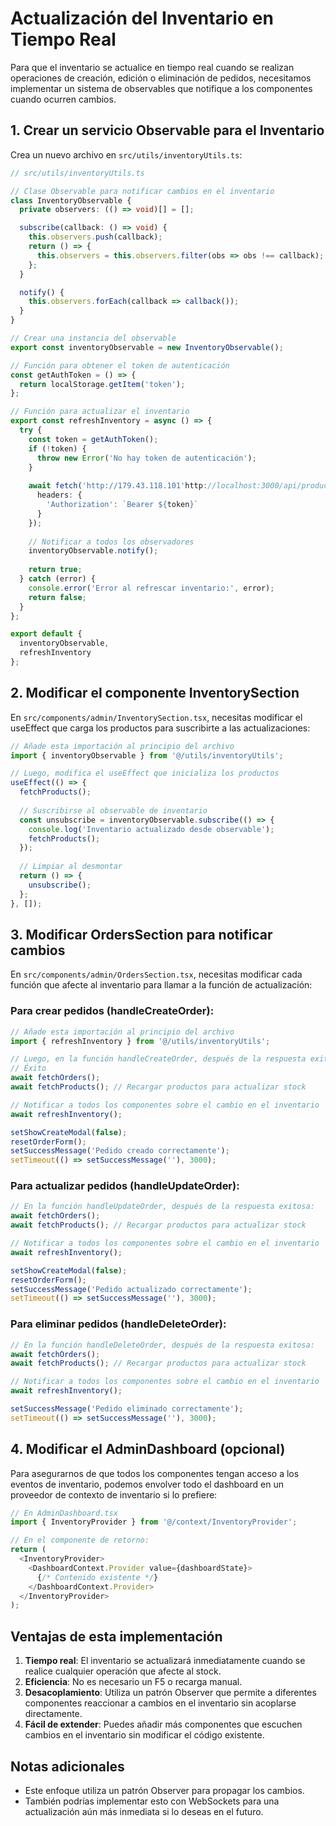 # Actualización del Inventario en Tiempo Real

Para que el inventario se actualice en tiempo real cuando se realizan operaciones de creación, edición o eliminación de pedidos, necesitamos implementar un sistema de observables que notifique a los componentes cuando ocurren cambios.

## 1. Crear un servicio Observable para el Inventario

Crea un nuevo archivo en `src/utils/inventoryUtils.ts`:

```typescript
// src/utils/inventoryUtils.ts

// Clase Observable para notificar cambios en el inventario
class InventoryObservable {
  private observers: (() => void)[] = [];

  subscribe(callback: () => void) {
    this.observers.push(callback);
    return () => {
      this.observers = this.observers.filter(obs => obs !== callback);
    };
  }

  notify() {
    this.observers.forEach(callback => callback());
  }
}

// Crear una instancia del observable
export const inventoryObservable = new InventoryObservable();

// Función para obtener el token de autenticación
const getAuthToken = () => {
  return localStorage.getItem('token');
};

// Función para actualizar el inventario
export const refreshInventory = async () => {
  try {
    const token = getAuthToken();
    if (!token) {
      throw new Error('No hay token de autenticación');
    }
    
    await fetch('http://179.43.118.101'http://localhost:3000/api/producto', {
      headers: {
        'Authorization': `Bearer ${token}`
      }
    });
    
    // Notificar a todos los observadores
    inventoryObservable.notify();
    
    return true;
  } catch (error) {
    console.error('Error al refrescar inventario:', error);
    return false;
  }
};

export default {
  inventoryObservable,
  refreshInventory
};
```

## 2. Modificar el componente InventorySection

En `src/components/admin/InventorySection.tsx`, necesitas modificar el useEffect que carga los productos para suscribirte a las actualizaciones:

```typescript
// Añade esta importación al principio del archivo
import { inventoryObservable } from '@/utils/inventoryUtils';

// Luego, modifica el useEffect que inicializa los productos
useEffect(() => {
  fetchProducts();
  
  // Suscribirse al observable de inventario
  const unsubscribe = inventoryObservable.subscribe(() => {
    console.log('Inventario actualizado desde observable');
    fetchProducts();
  });
  
  // Limpiar al desmontar
  return () => {
    unsubscribe();
  };
}, []);
```

## 3. Modificar OrdersSection para notificar cambios

En `src/components/admin/OrdersSection.tsx`, necesitas modificar cada función que afecte al inventario para llamar a la función de actualización:

### Para crear pedidos (handleCreateOrder):

```typescript
// Añade esta importación al principio del archivo
import { refreshInventory } from '@/utils/inventoryUtils';

// Luego, en la función handleCreateOrder, después de la respuesta exitosa:
// Éxito
await fetchOrders();
await fetchProducts(); // Recargar productos para actualizar stock

// Notificar a todos los componentes sobre el cambio en el inventario
await refreshInventory();

setShowCreateModal(false);
resetOrderForm();
setSuccessMessage('Pedido creado correctamente');
setTimeout(() => setSuccessMessage(''), 3000);
```

### Para actualizar pedidos (handleUpdateOrder):

```typescript
// En la función handleUpdateOrder, después de la respuesta exitosa:
await fetchOrders();
await fetchProducts(); // Recargar productos para actualizar stock

// Notificar a todos los componentes sobre el cambio en el inventario
await refreshInventory();

setShowCreateModal(false);
resetOrderForm();
setSuccessMessage('Pedido actualizado correctamente');
setTimeout(() => setSuccessMessage(''), 3000);
```

### Para eliminar pedidos (handleDeleteOrder):

```typescript
// En la función handleDeleteOrder, después de la respuesta exitosa:
await fetchOrders();
await fetchProducts(); // Recargar productos para actualizar stock

// Notificar a todos los componentes sobre el cambio en el inventario
await refreshInventory();

setSuccessMessage('Pedido eliminado correctamente');
setTimeout(() => setSuccessMessage(''), 3000);
```

## 4. Modificar el AdminDashboard (opcional)

Para asegurarnos de que todos los componentes tengan acceso a los eventos de inventario, podemos envolver todo el dashboard en un proveedor de contexto de inventario si lo prefiere:

```typescript
// En AdminDashboard.tsx
import { InventoryProvider } from '@/context/InventoryProvider';

// En el componente de retorno:
return (
  <InventoryProvider>
    <DashboardContext.Provider value={dashboardState}>
      {/* Contenido existente */}
    </DashboardContext.Provider>
  </InventoryProvider>
);
```

## Ventajas de esta implementación

1. **Tiempo real**: El inventario se actualizará inmediatamente cuando se realice cualquier operación que afecte al stock.
2. **Eficiencia**: No es necesario un F5 o recarga manual.
3. **Desacoplamiento**: Utiliza un patrón Observer que permite a diferentes componentes reaccionar a cambios en el inventario sin acoplarse directamente.
4. **Fácil de extender**: Puedes añadir más componentes que escuchen cambios en el inventario sin modificar el código existente.

## Notas adicionales

- Este enfoque utiliza un patrón Observer para propagar los cambios.
- También podrías implementar esto con WebSockets para una actualización aún más inmediata si lo deseas en el futuro.